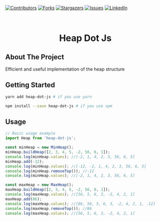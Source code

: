 <div id="top"></div>

[![Contributors][contributors-shield]][contributors-url]
[![Forks][forks-shield]][forks-url]
[![Stargazers][stars-shield]][stars-url]
[![Issues][issues-shield]][issues-url]
[![LinkedIn][linkedin-shield]][linkedin-url]



<!-- PROJECT LOGO -->
<br />
<h1 align="center">Heap Dot Js</h3>

<!-- ABOUT THE PROJECT -->
## About The Project

Efficient and useful implementation of the heap structure

## Getting Started

```bash
yarn add heap-dot-js # if you use yarn

npm install --save heap-dot-js # if you use npm
```

## Usage
```js
// Basic usage example
import Heap from 'heap-dot-js';

const minHeap = new MinHeap();
minHeap.buildHeap([2, 3, 4, 5, -2, 56, 6, 1]);
console.log(minHeap.values); //[-2, 1, 4, 2, 3, 56, 6, 5]
minHeap.add(-12);
console.log(minHeap.values); //[-12, -2, 1, 4, 2, 3, 56, 6, 5]
console.log(minHeap.removeTop()); //-12
console.log(minHeap.values); //[-2, 1, 4, 2, 3, 56, 6, 5]

const maxHeap = new MaxHeap();
maxHeap.buildHeap([2, 3, 4, 5, -2, 56, 6, 1]);
console.log(maxHeap.values); //[56, 5, 6, 3, -2, 4, 2, 1]
maxHeap.add(86); 
console.log(maxHeap.values); //[86, 56, 5, 6, 3, -2, 4, 2, 1, -12]
console.log(maxHeap.removeTop()); //86
console.log(maxHeap.values); //[56, 5, 6, 3, -2, 4, 2, 1]
```

<!-- MARKDOWN LINKS & IMAGES -->
<!-- https://www.markdownguide.org/basic-syntax/#reference-style-links -->
[contributors-shield]: https://img.shields.io/github/contributors/othneildrew/Best-README-Template.svg?style=for-the-badge
[contributors-url]: https://github.com/FabienInan/heapDotJs/graphs/contributors
[forks-shield]: https://img.shields.io/github/forks/othneildrew/Best-README-Template.svg?style=for-the-badge
[forks-url]: https://github.com/FabienInan/heapDotJs/network/members
[stars-shield]: https://img.shields.io/github/stars/othneildrew/Best-README-Template.svg?style=for-the-badge
[stars-url]: https://github.com/FabienInan/heapDotJs/stargazers
[issues-shield]: https://img.shields.io/github/issues/othneildrew/Best-README-Template.svg?style=for-the-badge
[issues-url]: https://github.com/FabienInan/heapDotJs/issues
[linkedin-shield]: https://img.shields.io/badge/-LinkedIn-black.svg?style=for-the-badge&logo=linkedin&colorB=555
[linkedin-url]: https://www.linkedin.com/in/fabieninan/